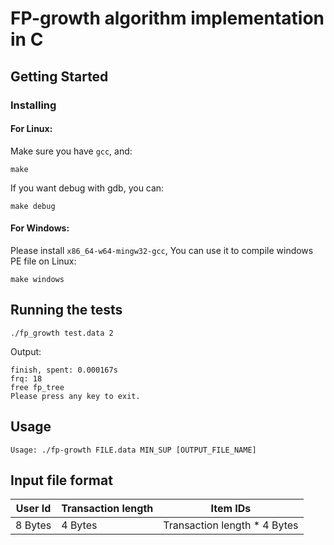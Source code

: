 # FP-growth algorithm implementation in C

## Getting Started

### Installing

#### For Linux:

Make sure you have `gcc`, and:

```
make
```

If you want debug with gdb, you can:

```
make debug
```

#### For Windows:

Please install `x86_64-w64-mingw32-gcc`,
You can use it to compile windows PE file on Linux:

```
make windows
```

## Running the tests

```
./fp_growth test.data 2
```

Output:

```
finish, spent: 0.000167s
frq: 18
free fp_tree
Please press any key to exit.
```

## Usage

```
Usage: ./fp-growth FILE.data MIN_SUP [OUTPUT_FILE_NAME]
```

## Input file format

| User Id | Transaction length | Item IDs                     |
|---------|--------------------|------------------------------|
| 8 Bytes | 4 Bytes            | Transaction length * 4 Bytes |
